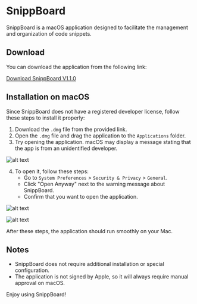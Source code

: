 # SnippBoard

SnippBoard is a macOS application designed to facilitate the management and organization of code snippets.

## Download

You can download the application from the following link:

[Download SnippBoard V1.1.0](https://github.com/SkillOnBoard/SnippBoardPublic/releases/download/v1.1.0/SnippBoard-1.1.0.dmg)

## Installation on macOS

Since SnippBoard does not have a registered developer license, follow these steps to install it properly:

1. Download the `.dmg` file from the provided link.
2. Open the `.dmg` file and drag the application to the `Applications` folder.
3. Try opening the application. macOS may display a message stating that the app is from an unidentified developer.

![alt text](image.png)

4. To open it, follow these steps:
   - Go to `System Preferences` > `Security & Privacy` > `General`.
   - Click "Open Anyway" next to the warning message about SnippBoard.
   - Confirm that you want to open the application.

![alt text](image-1.png)

![alt text](image-2.png)

After these steps, the application should run smoothly on your Mac.

## Notes
- SnippBoard does not require additional installation or special configuration.
- The application is not signed by Apple, so it will always require manual approval on macOS.

Enjoy using SnippBoard!

